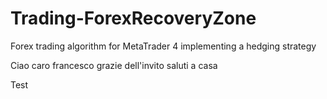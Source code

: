 # Trading-ForexRecoveryZone
Forex trading algorithm for MetaTrader 4 implementing a hedging strategy

Ciao caro francesco grazie dell'invito saluti a casa

Test
